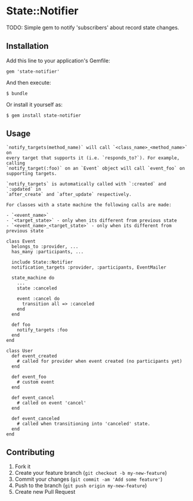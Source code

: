 # State::Notifier

TODO: Simple gem to notify 'subscribers' about record state changes.

## Installation

Add this line to your application's Gemfile:

    gem 'state-notifier'

And then execute:

    $ bundle

Or install it yourself as:

    $ gem install state-notifier

## Usage

    `notify_targets(method_name)` will call `<class_name>_<method_name>` on
    every target that supports it (i.e. `responds_to?`). For example, calling
    `notify_target(:foo)` on an `Event` object will call `event_foo` on
    supporting targets.

    `notify_targets` is automatically called with `:created` and `:updated` in
    `after_create` and `after_update` respectively.

    For classes with a state machine the following calls are made:

    - `<event_name>`
    - `<target_state>` - only when its different from previous state
    - `<event_name>_<target_state>` - only when its different from previous state

    class Event
      belongs_to :provider, ...
      has_many :participants, ...

      include State::Notifier
      notification_targets :provider, :participants, EventMailer

      state_machine do
        ...
        state :canceled

        event :cancel do
          transition all => :canceled
        end
      end

      def foo
        notify_targets :foo
      end
    end

    class User
      def event_created
        # called for provider when event created (no participants yet)
      end

      def event_foo
        # custom event
      end

      def event_cancel
        # called on event 'cancel'
      end

      def event_canceled
        # called when transitioning into 'canceled' state.
      end
    end

## Contributing

1. Fork it
2. Create your feature branch (`git checkout -b my-new-feature`)
3. Commit your changes (`git commit -am 'Add some feature'`)
4. Push to the branch (`git push origin my-new-feature`)
5. Create new Pull Request
